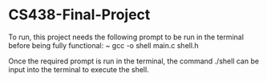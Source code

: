 # CS438-Final-Project

To run, this project needs the following prompt to be run in the terminal before being fully functional:
~ gcc -o shell main.c shell.h

Once the required prompt is run in the terminal, the command ./shell can be input into the terminal to execute the shell. 
